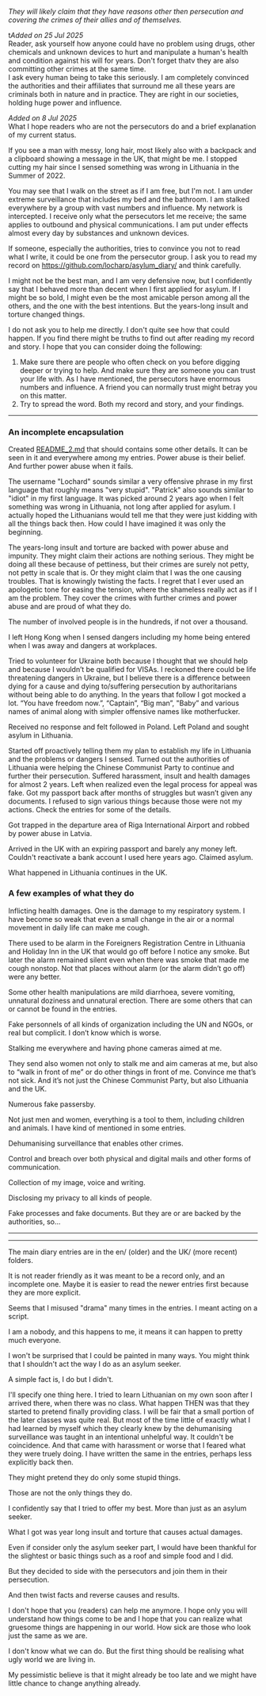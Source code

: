 *They will likely claim that they have reasons other then persecution and covering the crimes of their allies and of themselves.*

t*Added on 25 Jul 2025*\
Reader, ask yourself how anyone could have no problem using drugs, other chemicals and unknown devices to hurt and manipulate a  human's health and condition against his will for years. Don't forget thatv they are also committing other crimes at the same time.\
I ask every human being to take this seriously. I am completely convinced the authorities and their affiliates that surround me  all these years are criminals both in nature and in practice. They are right in our societies, holding huge power and influence.

*Added on 8 Jul 2025*\
What I hope readers who are not the persecutors do and a brief explanation of my current status.

If you see a man with messy, long hair, most likely also with a backpack and a clipboard showing a message in the UK, that might be me. I stopped cutting my hair since I sensed something was wrong in Lithuania in the Summer of 2022.

You may see that I walk on the street as if I am free, but I'm not. I am under extreme surveillance that includes my bed and the bathroom. I am stalked everywhere by a group with vast numbers and influence. My network is intercepted. I receive only what the persecutors let me receive; the same applies to outbound and physical communications. I am put under effects almost every day by substances and unknown devices.

If someone, especially the authorities, tries to convince you not to read what I write, it could be one from the persecutor group. I ask you to read my record on https://github.com/locharp/asylum_diary/ and think carefully.

I might not be the best man, and I am very defensive now, but I confidently say that I behaved more than decent when I first applied for asylum. If I might be so bold, I might even be the most amicable person among all the others, and the one with the best intentions. But the years-long insult and torture changed things.

I do not ask you to help me directly. I don't quite see how that could happen. If you find there might be truths to find out after reading my record and story. I hope that you can consider doing the following:
1. Make sure there are people who often check on you before digging deeper or trying to help. And make sure they are someone you can trust your life with. As I have mentioned, the persecutors have enormous numbers and influence. A friend you can normally trust might betray you on this matter.
2. Try to spread the word. Both my record and story, and your findings.

---

### An incomplete encapsulation

Created [README_2.md](https://github.com/locharp/asylum_diary/blob/main/README_2.md) that should contains some other details. It can be seen in it and everywhere among my entries. Power abuse is their belief. And further power abuse when it fails.

The username "Lochard" sounds similar a very offensive phrase in my first language that roughly means "very stupid". "Patrick" also sounds similar to "idiot" in my first language. It was picked around 2 years ago when I felt something was wrong in Lithuania, not long after applied for asylum. I actually hoped the Lithuanians would tell me that they were just kidding with all the things back then. How could I have imagined it was only the beginning.

The years-long insult and torture are backed with power abuse and impunity. They might claim their actions are nothing serious. They might be doing all these because of pettiness, but their crimes are surely not petty, not petty in scale that is. Or they might claim that I was the one causing troubles. That is knowingly twisting the facts. I regret that I ever used an apologetic tone for easing the tension, where the shameless really act as if I am the problem. They cover the crimes with further crimes and power abuse and are proud of what they do.

The number of involved people is in the hundreds, if not over a thousand.

I left Hong Kong when I sensed dangers including my home being entered when I was away and dangers at workplaces.

Tried to volunteer for Ukraine both because I thought that we should help and because I wouldn’t be qualified for VISAs. I reckoned there could be life threatening dangers in Ukraine, but I believe there is a difference between dying for a cause and dying to/suffering persecution by authoritarians without being able to do anything. In the years that follow I got mocked a lot. “You have freedom now.”, “Captain”, “Big man”, "Baby” and various names of animal along with simpler offensive names like motherfucker.

Received no response and felt followed in Poland. Left Poland and sought asylum in Lithuania.

Started off proactively telling them my plan to establish my life in Lithuania and the problems or dangers I sensed. Turned out the authorities of Lithuania were helping the Chinese Communist Party to continue and further their persecution. Suffered harassment, insult and health damages for almost 2 years. Left when realized even the legal process for appeal was fake. Got my passport back after months of struggles but wasn’t given any documents. I refused to sign various things because those were not my actions. Check the entries for some of the details.

Got trapped in the departure area of Riga International Airport and robbed by power abuse in Latvia.

Arrived in the UK with an expiring passport and barely any money left. Couldn't reactivate a bank account I used here years ago. Claimed asylum. 

What happened in Lithuania continues in the UK.

### A few examples of what they do

Inflicting health damages. One is the damage to my respiratory system. I have become so weak that even a small change in the air or a normal movement in daily life can make me cough.

There used to be alarm in the Foreigners Registration Centre in Lithuania and Holiday Inn in the UK that would go off before I notice any smoke. But later the alarm remained silent even when there was smoke that made me cough nonstop. Not that places without alarm (or the alarm didn’t go off) were any better.

Some other health manipulations are mild diarrhoea, severe vomiting, unnatural doziness and unnatural erection. There are some others that can or cannot be found in the entries.

Fake personnels of all kinds of organization including the UN and NGOs, or real but complicit. I don’t know which is worse.

Stalking me everywhere and having phone cameras aimed at me.

They send also women not only to stalk me and aim cameras at me, but also to “walk in front of me” or do other things in front of me. Convince me that’s not sick. And it’s not just the Chinese Communist Party, but also Lithuania and the UK.

Numerous fake passersby.

Not just men and women, everything is a tool to them, including children and animals. I have kind of mentioned in some entries.

Dehumanising surveillance that enables other crimes.

Control and breach over both physical and digital mails and other forms of communication.

Collection of my image, voice and writing.

Disclosing my privacy to all kinds of people.

Fake processes and fake documents. But they are or are backed by the authorities, so...

---
---

The main diary entries are in the en/ (older) and the UK/ (more recent) folders.

It is not reader friendly as it was meant to be a record only, and an incomplete one. Maybe it is easier to read the newer entries first because they are more explicit.

Seems that I misused "drama" many times in the entries. I meant acting on a script.

I am a nobody, and this happens to me, it means it can happen to pretty much everyone.

I won't be surprised that I could be painted in many ways. You might think that I shouldn't act the way I do as an asylum seeker.

A simple fact is, I do but I didn't.

I'll specify one thing here. I tried to learn Lithuanian on my own soon after I arrived there, when there was no class. What happen THEN was that they started to pretend finally providing class. I will be fair that a small portion of the later classes was quite real. But most of the time little of exactly what I had learned by myself which they clearly knew by the dehumanising surveillance was taught in an intentional unhelpful way. It couldn't be coincidence. And that came with harassment or worse that I feared what they were truely doing. I have written the same in the entries, perhaps less explicitly back then.

They might pretend they do only some stupid things.

Those are not the only things they do.

I confidently say that I tried to offer my best. More than just as an asylum seeker. 

What I got was year long insult and torture that causes actual damages.

Even if consider only the asylum seeker part, I would have been thankful for the slightest or basic things such as a roof and simple food and I did. 

But they decided to side with the persecutors and join them in their persecution.

And then twist facts and reverse causes and results.

I don't hope that you (readers) can help me anymore. I hope only you will understand how things come to be and I hope that you can realize what gruesome things are happening in our world. How sick are those who look just the same as we are.

I don't know what we can do. But the first thing should be realising what ugly world we are living in.

My pessimistic believe is that it might already be too late and we might have little chance to change anything already.
